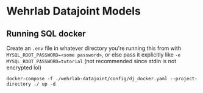 # Wehrlab Datajoint Models


## Running SQL docker

Create an `.env` file in whatever directory you're running this from with
`MYSQL_ROOT_PASSWORD=<some password>`, or else pass it explicitly like 
`-e MYSQL_ROOT_PASSWORD=tutorial` (not recommended since stdin is not encrypted lol)

` docker-compose -f ./wehrlab-datajoint/config/dj_docker.yaml --project-directory ./ up -d
`